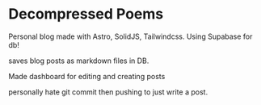 # Decompressed Poems

Personal blog made with Astro, SolidJS, Tailwindcss. Using Supabase for db!

saves blog posts as markdown files in DB.

Made dashboard for editing and creating posts

personally hate git commit then pushing to just write a post.